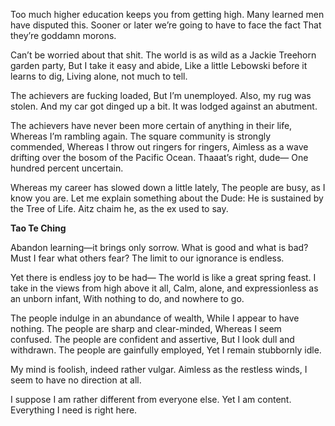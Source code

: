 Too much higher education keeps you from getting high.
Many learned men have disputed this.
Sooner or later we’re going to have to face the fact
That they’re goddamn morons.

Can’t be worried about that shit.
The world is as wild as a Jackie Treehorn garden party,
But I take it easy and abide,
Like a little Lebowski before it learns to dig,
Living alone, not much to tell.

The achievers are fucking loaded,
But I’m unemployed.
Also, my rug was stolen.
And my car got dinged up a bit.
It was lodged against an abutment.

The achievers have never been more certain of anything in their life,
Whereas I’m rambling again.
The square community is strongly commended,
Whereas I throw out ringers for ringers,
Aimless as a wave drifting over the bosom of the Pacific Ocean.
Thaaat’s right, dude—
One hundred percent uncertain.

Whereas my career has slowed down a little lately,
The people are busy, as I know you are.
Let me explain something about the Dude:
He is sustained by the Tree of Life.
Aitz chaim he, as the ex used to say.

**Tao Te Ching**

Abandon learning—it brings only sorrow.
What is good and what is bad?
Must I fear what others fear?
The limit to our ignorance is endless.

Yet there is endless joy to be had—
The world is like a great spring feast.
I take in the views from high above it all,
Calm, alone, and expressionless as an unborn infant,
With nothing to do, and nowhere to go.

The people indulge in an abundance of wealth,
While I appear to have nothing.
The people are sharp and clear-minded,
Whereas I seem confused.
The people are confident and assertive,
But I look dull and withdrawn.
The people are gainfully employed,
Yet I remain stubbornly idle.

My mind is foolish, indeed rather vulgar.
Aimless as the restless winds,
I seem to have no direction at all.

I suppose I am rather different from everyone else.
Yet I am content. Everything I need is right here.